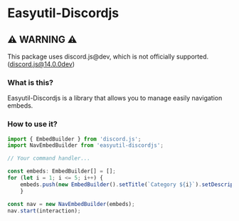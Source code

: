 # Easyutil-Discordjs

## ⚠️ **WARNING** ⚠️
This package uses discord.js@dev, which is not officially supported.
(discord.js@14.0.0dev)

### What is this?

Easyutil-Discordjs is a library that allows you to manage easily navigation embeds.
### How to use it?

```typescript
import { EmbedBuilder } from 'discord.js';
import NavEmbedBuilder from 'easyutil-discordjs';

// Your command handler...

const embeds: EmbedBuilder[] = [];
for (let i = 1; i <= 5; i++) {
	embeds.push(new EmbedBuilder().setTitle(`Category ${i}`).setDescription("Description"));
	}

const nav = new NavEmbedBuilder(embeds);
nav.start(interaction);
```
